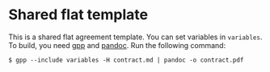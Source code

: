 # Shared flat template

This is a shared flat agreement template. You can set
variables in `variables`.  To build, you need [gpp][1] and
[pandoc][2]. Run the following command:

``` shell
$ gpp --include variables -H contract.md | pandoc -o contract.pdf
```

[1]: https://logological.org/gpp
[2]: https://pandoc.org/
